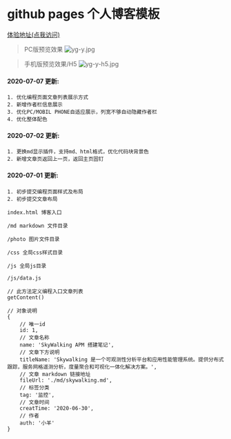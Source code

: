 # github pages 个人博客模板

[体验地址(点我访问)](https://yg-y.github.io)
> PC版预览效果
![yg-y.jpg](http://ww1.sinaimg.cn/large/a760927bgy1ggskeaxlz2j214b1stk1r.jpg)

> 手机版预览效果/H5
![yg-y-h5.jpg](http://ww1.sinaimg.cn/large/a760927bgy1ggskgtqx3mj21gi0tjthp.jpg)

#### 2020-07-07 更新:
```
1. 优化编程页面文章列表展示方式
2. 新增作者栏信息展示
3. 优化PC/MOBIL PHONE自适应展示，列宽不够自动隐藏作者栏
4. 优化整体配色
```

#### 2020-07-02 更新:
```
1. 更换md显示插件，支持md、html格式，优化代码块背景色
2. 新增文章页返回上一页，返回主页固钉
```

#### 2020-07-01 更新:
```
1. 初步提交编程页面样式及布局
2. 初步提交文章布局
```

`index.html 博客入口`

`/md markdown 文件目录`

`/photo 图片文件目录`

`/css 全局css样式目录`

`/js 全局js目录`

```
/js/data.js

// 此方法定义编程入口文章列表
getContent()

// 对象说明
{
    // 唯一id
    id: 1,
    // 文章名称
    name: 'SkyWalking APM 搭建笔记',
    // 文章下方说明
    titleName: 'Skywalking 是一个可观测性分析平台和应用性能管理系统。提供分布式跟踪，服务网格遥测分析，度量聚合和可视化一体化解决方案。',
    // 文章 markdown 链接地址
    fileUrl: './md/skywalking.md',
    // 标签分类
    tag: '监控',
    // 文章时间
    creatTime: '2020-06-30',
    // 作者
    auth: '小羊'
}
```